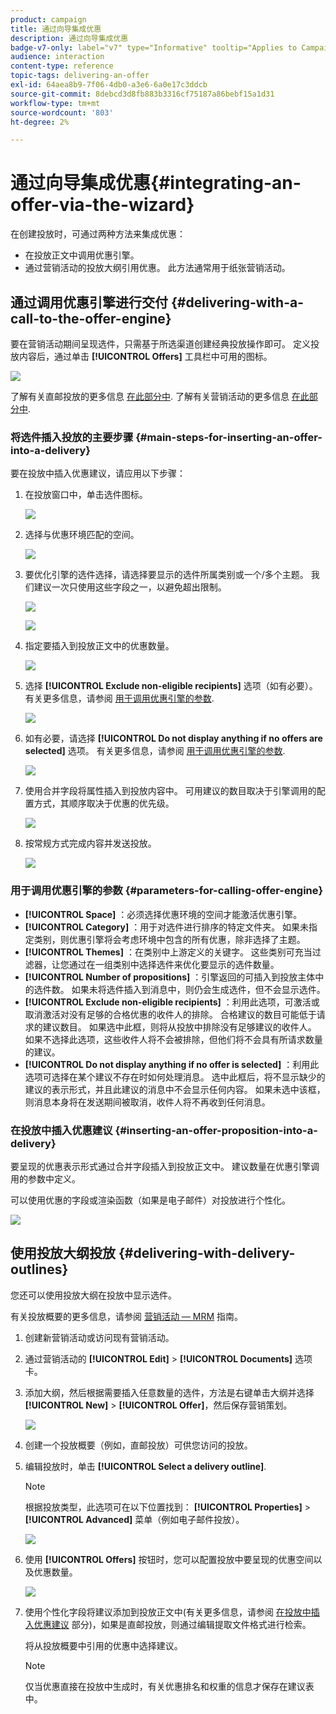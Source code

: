 ```yaml
---
product: campaign
title: 通过向导集成优惠
description: 通过向导集成优惠
badge-v7-only: label="v7" type="Informative" tooltip="Applies to Campaign Classic v7 only"
audience: interaction
content-type: reference
topic-tags: delivering-an-offer
exl-id: 64aea8b9-7f06-4db0-a3e6-6a0e17c3ddcb
source-git-commit: 8debcd3d8fb883b3316cf75187a86bebf15a1d31
workflow-type: tm+mt
source-wordcount: '803'
ht-degree: 2%

---
```


# 通过向导集成优惠{#integrating-an-offer-via-the-wizard}



在创建投放时，可通过两种方法来集成优惠：

* 在投放正文中调用优惠引擎。
* 通过营销活动的投放大纲引用优惠。 此方法通常用于纸张营销活动。

## 通过调用优惠引擎进行交付 {#delivering-with-a-call-to-the-offer-engine}

要在营销活动期间呈现选件，只需基于所选渠道创建经典投放操作即可。 定义投放内容后，通过单击 **[!UICONTROL Offers]** 工具栏中可用的图标。

![](assets/offer_delivery_009.png)

了解有关直邮投放的更多信息 [在此部分中](../../delivery/using/about-direct-mail-channel.md). 了解有关营销活动的更多信息 [在此部分中](../../campaign/using/setting-up-marketing-campaigns.md).

### 将选件插入投放的主要步骤 {#main-steps-for-inserting-an-offer-into-a-delivery}

要在投放中插入优惠建议，请应用以下步骤：

1. 在投放窗口中，单击选件图标。

   ![](assets/offer_delivery_001.png)

1. 选择与优惠环境匹配的空间。

   ![](assets/offer_delivery_002.png)

1. 要优化引擎的选件选择，请选择要显示的选件所属类别或一个/多个主题。 我们建议一次只使用这些字段之一，以避免超出限制。

   ![](assets/offer_delivery_003.png)

   ![](assets/offer_delivery_004.png)

1. 指定要插入到投放正文中的优惠数量。

   ![](assets/offer_delivery_005.png)

1. 选择 **[!UICONTROL Exclude non-eligible recipients]** 选项（如有必要）。 有关更多信息，请参阅 [用于调用优惠引擎的参数](#parameters-for-calling-offer-engine).

   ![](assets/offer_delivery_006.png)

1. 如有必要，请选择 **[!UICONTROL Do not display anything if no offers are selected]** 选项。 有关更多信息，请参阅 [用于调用优惠引擎的参数](#parameters-for-calling-offer-engine).

   ![](assets/offer_delivery_007.png)

1. 使用合并字段将属性插入到投放内容中。 可用建议的数目取决于引擎调用的配置方式，其顺序取决于优惠的优先级。

   ![](assets/offer_delivery_008.png)

1. 按常规方式完成内容并发送投放。

   ![](assets/offer_delivery_010.png)

### 用于调用优惠引擎的参数 {#parameters-for-calling-offer-engine}

* **[!UICONTROL Space]** ：必须选择优惠环境的空间才能激活优惠引擎。
* **[!UICONTROL Category]** ：用于对选件进行排序的特定文件夹。 如果未指定类别，则优惠引擎将会考虑环境中包含的所有优惠，除非选择了主题。
* **[!UICONTROL Themes]** ：在类别中上游定义的关键字。 这些类别可充当过滤器，让您通过在一组类别中选择选件来优化要显示的选件数量。
* **[!UICONTROL Number of propositions]** ：引擎返回的可插入到投放主体中的选件数。 如果未将选件插入到消息中，则仍会生成选件，但不会显示选件。
* **[!UICONTROL Exclude non-eligible recipients]** ：利用此选项，可激活或取消激活对没有足够的合格优惠的收件人的排除。 合格建议的数目可能低于请求的建议数目。 如果选中此框，则将从投放中排除没有足够建议的收件人。 如果不选择此选项，这些收件人将不会被排除，但他们将不会具有所请求数量的建议。
* **[!UICONTROL Do not display anything if no offer is selected]** ：利用此选项可选择在某个建议不存在时如何处理消息。 选中此框后，将不显示缺少的建议的表示形式，并且此建议的消息中不会显示任何内容。 如果未选中该框，则消息本身将在发送期间被取消，收件人将不再收到任何消息。

### 在投放中插入优惠建议 {#inserting-an-offer-proposition-into-a-delivery}

要呈现的优惠表示形式通过合并字段插入到投放正文中。 建议数量在优惠引擎调用的参数中定义。

可以使用优惠的字段或渲染函数（如果是电子邮件）对投放进行个性化。

![](assets/offer_delivery_011.png)

## 使用投放大纲投放 {#delivering-with-delivery-outlines}

您还可以使用投放大纲在投放中显示选件。

有关投放概要的更多信息，请参阅 [营销活动 — MRM](../../campaign/using/marketing-campaign-deliveries.md#associating-and-structuring-resources-linked-via-a-delivery-outline) 指南。

1. 创建新营销活动或访问现有营销活动。
1. 通过营销活动的 **[!UICONTROL Edit]** > **[!UICONTROL Documents]** 选项卡。
1. 添加大纲，然后根据需要插入任意数量的选件，方法是右键单击大纲并选择 **[!UICONTROL New]** > **[!UICONTROL Offer]**，然后保存营销策划。

   ![](assets/int_compo_offre1.png)

1. 创建一个投放概要（例如，直邮投放）可供您访问的投放。
1. 编辑投放时，单击 **[!UICONTROL Select a delivery outline]**.

   >[!NOTE]
   >
   >根据投放类型，此选项可在以下位置找到： **[!UICONTROL Properties]** > **[!UICONTROL Advanced]** 菜单（例如电子邮件投放）。

   ![](assets/int_compo_offre2.png)

1. 使用 **[!UICONTROL Offers]** 按钮时，您可以配置投放中要呈现的优惠空间以及优惠数量。

   ![](assets/int_compo_offre3.png)

1. 使用个性化字段将建议添加到投放正文中(有关更多信息，请参阅 [在投放中插入优惠建议](#inserting-an-offer-proposition-into-a-delivery) 部分)，如果是直邮投放，则通过编辑提取文件格式进行检索。

   将从投放概要中引用的优惠中选择建议。

   >[!NOTE]
   >
   >仅当优惠直接在投放中生成时，有关优惠排名和权重的信息才保存在建议表中。
